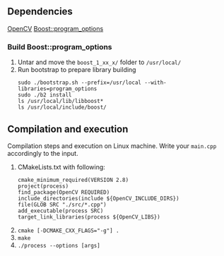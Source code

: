 ## Dependencies
[OpenCV](https://docs.opencv.org/4.8.0/d9/df8/tutorial_root.html)
[Boost::program_options](https://www.boost.org/doc/libs/1_83_0/doc/html/program_options.html)    

### Build Boost::program_options
1. Untar and move the `boost_1_xx_x/` folder to `/usr/local/`
1. Run bootstrap to prepare library building
    ```
    sudo ./bootstrap.sh --prefix=/usr/local --with-libraries=program_options
    sudo ./b2 install
    ls /usr/local/lib/libboost*
    ls /usr/local/include/boost/
    ```


## Compilation and execution

Compilation steps and execution on Linux machine. Write your `main.cpp` accordingly to the input.
1. CMakeLists.txt with following:
    ```
    cmake_minimum_required(VERSION 2.8)
    project(process)
    find_package(OpenCV REQUIRED)
    include_directories(include ${OpenCV_INCLUDE_DIRS})
    file(GLOB SRC "./src/*.cpp")
    add_executable(process SRC)
    target_link_libraries(process ${OpenCV_LIBS})
    ```
1. `cmake [-DCMAKE_CXX_FLAGS="-g"] .`
1. `make`
1. `./process --options [args]`
